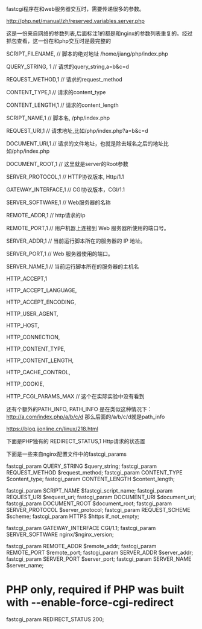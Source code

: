 


fastcgi程序在和web服务器交互时，需要传递很多的参数。

http://php.net/manual/zh/reserved.variables.server.php

这是一份来自网络的参数列表,后面标注1的都是和nginx的参数列表重复的。经过抓包查看，这一份在和php交互时是最完整的

SCRIPT_FILENAME,            // 脚本的绝对地址 /home/jiang/php/index.php

QUERY_STRING, 1             // 请求的query_string,a=b&c=d

REQUEST_METHOD,1            // 请求的request_method

CONTENT_TYPE,1              // 请求的content_type

CONTENT_LENGTH,1            // 请求的content_length

SCRIPT_NAME,1               // 脚本名, /php/index.php

REQUEST_URI,1               // 请求地址,比如/php/index.php?a=b&c=d

DOCUMENT_URI,1              // 请求的文件地址，也就是除去域名之后的地址比如/php/index.php

DOCUMENT_ROOT,1             // 这里就是server的Root参数

SERVER_PROTOCOL,1           // HTTP协议版本, Http/1.1

GATEWAY_INTERFACE,1         // CGI协议版本，CGI/1.1

SERVER_SOFTWARE,1           // Web服务器的名称

REMOTE_ADDR,1               // http请求的ip

REMOTE_PORT,1               // 用户机器上连接到 Web 服务器所使用的端口号。

SERVER_ADDR,1               // 当前运行脚本所在的服务器的 IP 地址。

SERVER_PORT,1               // Web 服务器使用的端口。

SERVER_NAME,1               // 当前运行脚本所在的服务器的主机名

HTTP_ACCEPT,1

HTTP_ACCEPT_LANGUAGE,

HTTP_ACCEPT_ENCODING,

HTTP_USER_AGENT,

HTTP_HOST,

HTTP_CONNECTION,

HTTP_CONTENT_TYPE,

HTTP_CONTENT_LENGTH,

HTTP_CACHE_CONTROL,

HTTP_COOKIE,

HTTP_FCGI_PARAMS_MAX        // 这个在实际实验中没有看到

还有个额外的PATH_INFO, PATH_INFO 是在类似这种情况下：http://a.com/index.php/a/b/c/d 那么后面的/a/b/c/d就是path_info

https://blog.jjonline.cn/linux/218.html

下面是PHP独有的
REDIRECT_STATUS,1    Http请求的状态置


下面是一些来自nginx配置文件中的fastcgi_params

fastcgi_param  QUERY_STRING       $query_string;
fastcgi_param  REQUEST_METHOD     $request_method;
fastcgi_param  CONTENT_TYPE       $content_type;
fastcgi_param  CONTENT_LENGTH     $content_length;

fastcgi_param  SCRIPT_NAME        $fastcgi_script_name;
fastcgi_param  REQUEST_URI        $request_uri;
fastcgi_param  DOCUMENT_URI       $document_uri;
fastcgi_param  DOCUMENT_ROOT      $document_root;
fastcgi_param  SERVER_PROTOCOL    $server_protocol;
fastcgi_param  REQUEST_SCHEME     $scheme;
fastcgi_param  HTTPS              $https if_not_empty;

fastcgi_param  GATEWAY_INTERFACE  CGI/1.1;
fastcgi_param  SERVER_SOFTWARE    nginx/$nginx_version;

fastcgi_param  REMOTE_ADDR        $remote_addr;
fastcgi_param  REMOTE_PORT        $remote_port;
fastcgi_param  SERVER_ADDR        $server_addr;
fastcgi_param  SERVER_PORT        $server_port;
fastcgi_param  SERVER_NAME        $server_name;

# PHP only, required if PHP was built with --enable-force-cgi-redirect
fastcgi_param  REDIRECT_STATUS    200;